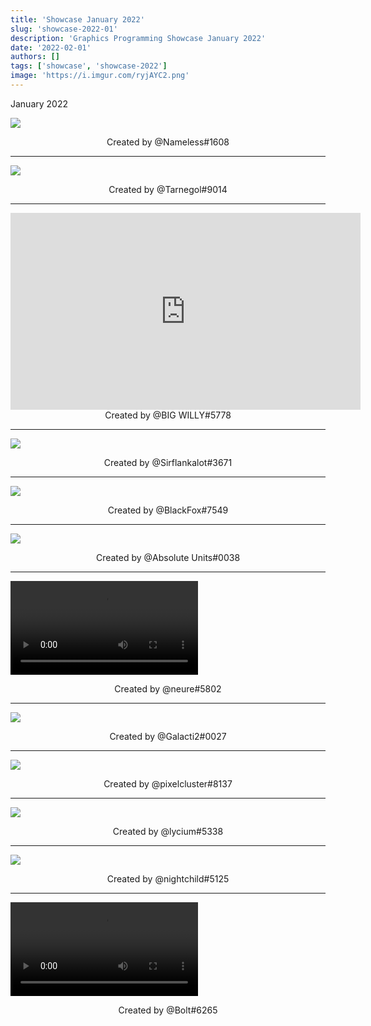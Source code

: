 ```yaml
---
title: 'Showcase January 2022'
slug: 'showcase-2022-01'
description: 'Graphics Programming Showcase January 2022'
date: '2022-02-01'
authors: []
tags: ['showcase', 'showcase-2022']
image: 'https://i.imgur.com/ryjAYC2.png'
---
```


January 2022

![](https://i.imgur.com/ryjAYC2.png)
<!-- truncate -->
<center>Created by @Nameless#1608</center>

<hr />

![](https://i.imgur.com/JfIKgM2.gif)
<center>Created by @Tarnegol#9014</center>

<hr />

<iframe width="560" height="315" src="https://youtube.com/embed/boSpUOe9rBk" title="YouTube" frameborder="0" allow="encrypted-media; picture-in-picture" allowfullscreen></iframe>
<center>Created by @BIG WILLY#5778</center>

<hr />

![](https://i.imgur.com/2c70DJE.png)
<center>Created by @Sirflankalot#3671</center>

<hr />

![](https://i.imgur.com/K2aMugD.png)
<center>Created by @BlackFox#7549</center>

<hr />

![](https://i.imgur.com/fLBqWiq.gif)
<center>Created by @Absolute Units#0038</center>

<hr />

<video src="https://i.imgur.com/StJ2pFl.mp4"></video>
<center>Created by @neure#5802</center>

<hr />

![](https://i.imgur.com/dfbatzL.png)
<center>Created by @Galacti2#0027</center>

<hr />

![](https://i.imgur.com/S8KWvRH.png)
<center>Created by @pixelcluster#8137</center>

<hr />

![](https://i.imgur.com/jIjlcky.png)
<center>Created by @lycium#5338</center>

<hr />

![](https://i.imgur.com/3YIjrXK.png)
<center>Created by @nightchild#5125</center>

<hr />

<video src="https://i.imgur.com/7TO44Hn.mp4"></video>
<center>Created by @Bolt#6265</center>